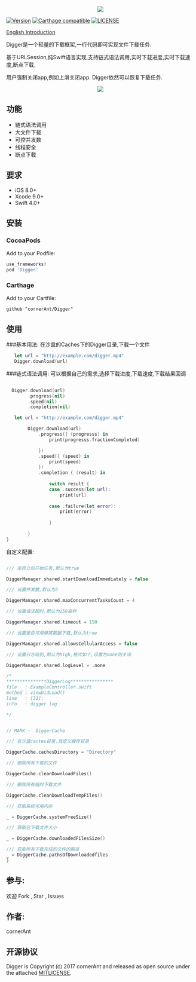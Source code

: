 <div align=center>
<img src="https://github.com/cornerAnt/Digger/blob/master/Images/logo.png"/>
</div>

[![Version](https://img.shields.io/cocoapods/v/PieCharts.svg?style=flat)]( https://cocoapods.org/pods/Digger)
[![Carthage compatible](https://img.shields.io/badge/Carthage-compatible-4BC51D.svg?style=flat)](https://github.com/Carthage/Carthage)
[![LICENSE](https://camo.githubusercontent.com/fc56303af12c023343f338a762b6bfb2a5f1e4dc/68747470733a2f2f696d672e736869656c64732e696f2f62616467652f6c6963656e73652d4d49542d677265656e2e7376673f7374796c653d666c6174)](LICENSE)

[English Introduction](https://github.com/cornerAnt/Digger/blob/master/README.md)

Digger是一个轻量的下载框架,一行代码即可实现文件下载任务.

基于URLSession,纯Swift语言实现,支持链式语法调用,实时下载进度,实时下载速度,断点下载.

用户强制关闭app,例如上滑关闭app. Digger依然可以恢复下载任务.


<div align=center>
<img src="https://github.com/cornerAnt/Digger/blob/master/Images/demo.gif"/>
</div>

## 功能
- 链式语法调用
- 大文件下载
- 可控并发数
- 线程安全
- 断点下载

## 要求

- iOS 8.0+  
- Xcode 9.0+   
- Swift 4.0+

## 安装

### CocoaPods

Add to your Podfile:

```ruby
use_frameworks!
pod 'Digger'
```

### Carthage

Add to your Cartfile:

```
github "cornerAnt/Digger"
```

## 使用

###基本用法:
在沙盒的Caches下的Digger目录,下载一个文件

```swift
   let url = "http://example.com/digger.mp4"
   Digger.download(url)

```

###链式语法调用:
可以根据自己的需求,选择下载进度,下载速度,下载结果回调

```swift
        
  Digger.download(url)
        .progress(nil)
        .speed(nil)
        .completion(nil)
```


```swift
   let url = "http://example.com/digger.mp4"

        Digger.download(url)
            .progress({ (progresss) in
                print(progresss.fractionCompleted)

            })
            .speed({ (speed) in
                print(speed)
            })
            .completion { (result) in
                
                switch result {
                case .success(let url):
                    print(url)
                    
                case .failure(let error):
                    print(error)
                    
                }
                
        }
}

```
自定义配置:

```swift

/// 是否立刻开始任务,默认为true

DiggerManager.shared.startDownloadImmediately = false

/// 设置并发数,默认为3

DiggerManager.shared.maxConcurrentTasksCount = 4

/// 设置请求超时,默认为150毫秒

DiggerManager.shared.timeout = 150

/// 设置是否可用蜂窝数据下载,默认为true

DiggerManager.shared.allowsCellularAccess = false

/// 设置日志级别,默认为high,格式如下,设置为none则关闭

DiggerManager.shared.logLevel = .none

/*
***************DiggerLog****************
file   : ExampleController.swift
method : viewDidLoad()
line   : [31]:
info   : digger log

*/


// MARK:-  DiggerCache

/// 在沙盒cactes目录,自定义缓存目录

DiggerCache.cachesDirectory = "Directory"

/// 删除所有下载的文件

DiggerCache.cleanDownloadFiles()

/// 删除所有临时下载文件

DiggerCache.cleanDownloadTempFiles()

/// 获取系统可用内存

_ = DiggerCache.systemFreeSize()

/// 获取已下载文件大小

_ = DiggerCache.downloadedFilesSize()

/// 获取所有下载完成的文件的路径
_ = DiggerCache.pathsOfDownloadedfiles
}
```


## 参与:

欢迎 Fork , Star , Issues


## 作者:

cornerAnt

## 开源协议

Digger is Copyright (c) 2017 cornerAnt and released as open source under the attached [MITLICENSE](LICENSE).


